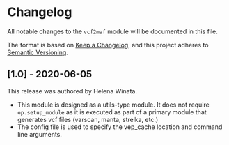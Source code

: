 # Changelog

All notable changes to the `vcf2maf` module will be documented in this file.

The format is based on [Keep a Changelog](https://keepachangelog.com/en/1.0.0/),
and this project adheres to [Semantic Versioning](https://semver.org/spec/v2.0.0.html).

## [1.0] - 2020-06-05

This release was authored by Helena Winata.

- This module is designed as a utils-type module. It does not require `op.setup_module` as it is executed as part of a primary module that generates vcf files (varscan, manta, strelka, etc.)
- The config file is used to specify the vep_cache location and command line arguments.
